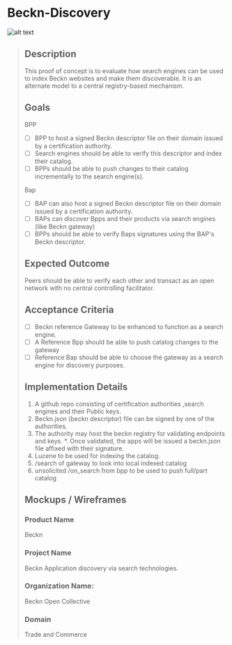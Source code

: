 # Beckn-Discovery


![alt text](<bpp-diagram.png.png>)


> ## Description
> This proof of concept is to evaluate how search engines can be used to index Beckn websites and make them discoverable. It is an alternate model to a central registry-based mechanism.
> 
> ## Goals
> BPP
> 
> * [ ]   BPP to host a signed Beckn descriptor file on their domain issued by a certification authority.
> * [ ]   Search engines should be able to verify this descriptor and index their catalog.
> * [ ]   BPPs should be able to push changes to their catalog incrementally to the search engine(s).
> 
> Bap
> 
> * [ ]   BAP can also host a signed Beckn descriptor file on their domain issued by a certification authority.
> * [ ]   BAPs can discover Bpps and their products via search engines (like Beckn gateway)
> * [ ]   BPPs should be able to verify Baps signatures using the BAP's Beckn descriptor.
> 
> ## Expected Outcome
> Peers should be able to verify each other and transact as an open network with no central controlling facilitator.
> 
> ## Acceptance Criteria
> * [ ]   Beckn reference Gateway to be enhanced to function as a search engine.
> * [ ]   A Reference Bpp should be able to push catalog changes to the gateway
> * [ ]   Reference Bap should be able to choose the gateway as a search engine for discovery purposes.
> 
> ## Implementation Details
> 1. A github repo consisting of certification authorities ,search engines and their Public keys.
> 2. Beckn.json (beckn descriptor) file can be signed by one of the authorities.
> 3. The authority may host the beckn registry for validating endpoints and keys.
>    *. Once validated, the apps will be issued a beckn.json file affixed with their signature.
> 4. Lucene to be used for indexing the catalog.
> 5. /search of gateway to look into local indexed catalog
> 6. unsolicited /on_search from bpp to be used to push full/part catalog
> 
> ## Mockups / Wireframes
> ### Product Name
> Beckn
> 
> ### Project Name
> Beckn Application discovery via search technologies.
> 
> ### Organization Name:
> Beckn Open Collective
> 
> ### Domain
> Trade and Commerce



